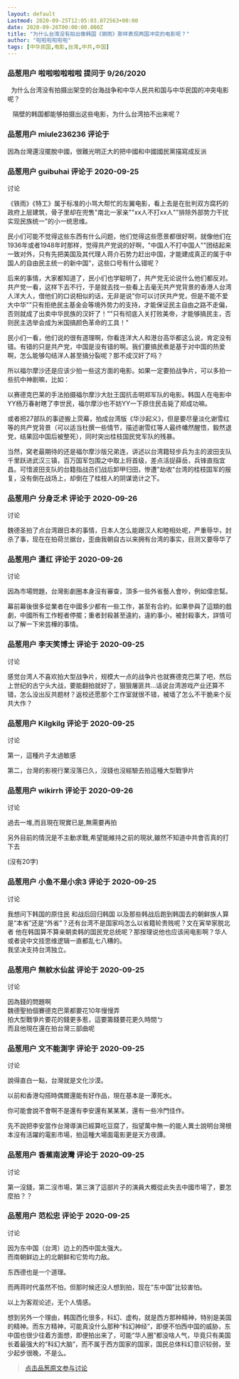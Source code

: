 ```yaml
---
layout: default
Lastmod: 2020-09-25T12:05:03.072563+00:00
date: 2020-09-26T00:00:00.000Z
title: "为什么台湾没有拍出像韩国《钢雨》那样表现两国冲突的电影呢？"
author: "啦啦啦啦啦啦"
tags: [中华民国,电影,台湾,中共,中国]
---
```



### 品葱用户 **啦啦啦啦啦啦** 提问于 9/26/2020
    
  为什么台湾没有拍摄出架空的台海战争和中华人民共和国与中华民国的冲突电影呢？   
  
   隔壁的韩国都能够拍摄出这些电影，为什么台湾拍不出来呢？
    
                

### 品葱用户 **miule236236** 评论于 
        
因為台灣還沒擺脫中國，很難光明正大的把中國和中國國民黨描寫成反派
        
                

### 品葱用户 **guibuhai** 评论于 2020-09-25
讨论

        
《铁雨》《特工》属于标准的小骂大帮忙的左翼电影，看上去是在批判双方腐朽的政府上层建筑，骨子里却在兜售"南北一家亲""xx人不打xx人""排除外部势力干扰实现民族统一"的小一统思维。  
  
民小们可能不觉得这些东西有什么问题，他们觉得这些愿景都很好啊，就像他们在1936年或者1948年时那样，觉得共产党说的好啊，"中国人不打中国人""团结起来一致对外，只有先把美国及其代理人蒋介石势力赶出中国，才能建成真正的属于中国人的自由民主统一的新中国"，这些口号有什么错呢？  
  
后来的事情，大家都知道了，民小们也学聪明了，共产党无论说什么他们都反对。共产党一看，这样下去不行，于是就去找一些看上去毫无共产党背景的香港人台湾人洋大人，借他们的口说相似的话，无非是说"你可以讨厌共产党，但是不能不爱大中华""只有拒绝民主基金会等境外势力的支持，才能保证民主自由之路不走偏，否则就成了出卖中华民族的汉奸了！""只有彻底入关打败美帝，才能够搞民主，否则民主选举会成为米国搞颜色革命的工具！"  
  
民小们一看，他们说的很有道理啊，你看连洋大人和港台高华都这么说，肯定没有错。有错的只是共产党，中国是没有错的啊。我们要搞民煮是基于对中国的热爱啊，怎么能够勾结洋人甚至搞分裂呢？那不成汉奸了吗？  
  
所以福尔摩沙还是应该少拍一些这方面的电影。如果一定要拍战争片，可以多拍一些抗中神剧嘛，比如：  
  
以赛德克巴莱的手法拍摄福尔摩沙大肚王国抗击明郑军队的电影。韩国人在电影中YY杨万春射瞎了李世民，福尔摩沙也不妨YY一下原住民击毙了郑成功嘛。  
  
或者把27部队的事迹搬上荧幕，拍成台湾版《华沙起义》，但是要尽量淡化谢雪红等的共产党背景（可以适当杜撰一些情节，描述谢雪红等人最终幡然醒悟，毅然退党，结果回中国后被整死），同时突出桂枝国民党军队的残暴。  
  
当然，窝老最期待的还是福尔摩沙版兄弟连，讲述以台湾籍轻步兵为主的波田支队千里跃进武汉三镇，百万国军包围之中取上将首级，差点活捉薛岳，兵锋直指宜昌。可惜波田支队的台籍指战员们战后卸甲归田，惨遭"劫收"台湾的桂枝国军的报复，没有倒在战场上，却倒在了桂枝人的阴谋诡计之下。
        
                

### 品葱用户 **分身乏术** 评论于 2020-09-26
讨论

        
魏德圣拍了点台湾跟日本的事情，日本人怎么能跟汉人和睦相处呢，严重辱华，封杀了事，现在在拍荷兰据台，歪曲我朝自古以来拥有台湾的事实，目测又要辱华了
        
                

### 品葱用户 **潇红** 评论于 2020-09-26
讨论

        
因為市場問題，台灣影劇圈本身沒有審查，頂多一些外省藝人會吵，例如偉忠幫。  
  
幕前幕後很多從業者在中國多少都有一些工作，甚至有合約，如果參與了這類的戲劇，中國所有工作輕者停擺；重者封殺甚至違約，違約事小，被封殺事大，詳情可以了解一下宋芸樺的事情。
        
                

### 品葱用户 **李天笑博士** 评论于 2020-09-25
讨论

        
感觉台湾人不喜欢拍大型战争片，规模大一点的战争片也就赛德克巴莱了吧，然后上世纪的古宁头大战，要能翻拍就好了，狠狠屠匪共…话说台湾游戏产业还算不错，怎么没出反共题材？返校还愿那个工作室就很不错，被墙了怎么不干脆来个反共大作？
        
                

### 品葱用户 **Kilgkilg** 评论于 2020-09-25
讨论

        
第一，這種片子太過敏感  
  
第二，台灣的影視行業沒落已久，沒錢也沒經驗去拍這種大型戰爭片
        
                

### 品葱用户 **wikirrh** 评论于 2020-09-26
讨论

        
過去一堆,而且現在現實已是,無需要再拍  
  
另外目前的情況是不主動求戰,希望能維持之前的現狀,雖然不知道中共會否真的打下去  
  
  
(沒有20字)
        
                

### 品葱用户 **小鱼不是小余3** 评论于 2020-09-25
讨论

        
我想问下韩国的原住民 和战后回归韩国 以及那些韩战后跑到韩国去的朝鲜族人算是“本省”还是“外省”？还有台湾不是国家吗怎么以省籍轮贵贱呢？文在寅举家脱北者 他在韩国算不算亲朝卖韩的国民党总统呢？那按理说他也应该闹电影啊？华人 或者说中文挂思维逻辑一直都乱七八糟的。  
我坚决支持台湾独立。
        
                

### 品葱用户 **無紋水仙盆** 评论于 2020-09-25
讨论

        
因為錢的問題啊  
魏德聖拍個賽德克巴萊都要花10年慢慢弄  
拍大型戰爭片要花的錢更多惹，這要籌錢要花更久時間ㄅ  
而且他現在還在拍台灣三部曲呢
        
                

### 品葱用户 **文不能測字** 评论于 2020-09-25
讨论

        
說得直白一點，台灣就是文化沙漠。  
  
以前和香港勾搭時偶爾還能有好作品，現在基本是一潭死水。  
  
你可能會說不會啊不是還有李安還有某某某，還有一些冷門佳作。  
  
先不說把李安當作台灣導演已經算吃豆腐了，指望萬中無一的能人異士說明台灣根本沒有活躍的電影市場，拍這種大場面電影更是天方夜譚。
        
                

### 品葱用户 **香蕉南波灣** 评论于 2020-09-25
讨论

        
第一沒錢，第二沒市場，第三演了這部片子的演員大概從此失去中國市場了，要怎麼拍？？
        
                

### 品葱用户 **范松忠** 评论于 2020-09-25
讨论

        
因为东中国（台湾）边上的西中国太强大。  
而南朝鲜边上的北朝鲜和它势均力敌。  
  
东西德也是一个道理。  
  
而两蒋时代虽然不怕，但那时候还没人想到拍，现在“东中国”比较害怕。  
  
以上为客观论述，无个人情感。  
  
想到另外一个理由，韩国西化很多，科幻、虚构，就是西方那种精神，特别是美国的精神。而东方精神，可能真没什么那种“科幻神经”，即便不怕西中国的威胁，东中国也很少往着方面想，即便拍出来了，可能“华人圈”都没啥人气，毕竟只有美国长着最强大的“科幻大脑”，而不属于西方国家的国家，国民总体科幻意识较弱，至少起步很晚，不是么。
        
                





> [点击品葱原文参与讨论](https://pincong.rocks/question/31448)

